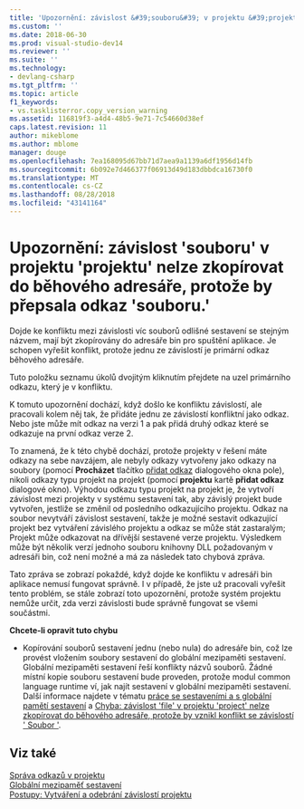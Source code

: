```yaml
---
title: 'Upozornění: závislost &#39;souboru&#39; v projektu &#39;projektu&#39; nelze zkopírovat do běhového adresáře, protože by přepsala odkaz &#39;souboru. &#39; | Dokumentace Microsoftu'
ms.custom: ''
ms.date: 2018-06-30
ms.prod: visual-studio-dev14
ms.reviewer: ''
ms.suite: ''
ms.technology:
- devlang-csharp
ms.tgt_pltfrm: ''
ms.topic: article
f1_keywords:
- vs.tasklisterror.copy_version_warning
ms.assetid: 116819f3-a4d4-48b5-9e71-7c54660d38ef
caps.latest.revision: 11
author: mikeblome
ms.author: mblome
manager: douge
ms.openlocfilehash: 7ea168095d67bb71d7aea9a1139a6df1956d14fb
ms.sourcegitcommit: 6b092e7d466377f06913d49d183dbbdca16730f0
ms.translationtype: MT
ms.contentlocale: cs-CZ
ms.lasthandoff: 08/28/2018
ms.locfileid: "43141164"
---
```

# <a name="warning-the-dependency-39file39-in-project-39project39-cannot-be-copied-to-the-run-directory-because-it-would-overwrite-the-reference-39file39"></a>Upozornění: závislost &#39;souboru&#39; v projektu &#39;projektu&#39; nelze zkopírovat do běhového adresáře, protože by přepsala odkaz &#39;souboru.&#39;
Dojde ke konfliktu mezi závislosti víc souborů odlišné sestavení se stejným názvem, mají být zkopírovány do adresáře bin pro spuštění aplikace. Je schopen vyřešit konflikt, protože jednu ze závislostí je primární odkaz běhového adresáře.  
  
 Tuto položku seznamu úkolů dvojitým kliknutím přejdete na uzel primárního odkazu, který je v konfliktu.  
  
 K tomuto upozornění dochází, když došlo ke konfliktu závislostí, ale pracovali kolem něj tak, že přidáte jednu ze závislostí konfliktní jako odkaz. Nebo jste může mít odkaz na verzi 1 a pak přidá druhý odkaz které se odkazuje na první odkaz verze 2.  
  
 To znamená, že k této chybě dochází, protože projekty v řešení máte odkazy na sebe navzájem, ale nebyly odkazy vytvořeny jako odkazy na soubory (pomocí **Procházet** tlačítko [přidat odkaz](http://msdn.microsoft.com/en-us/2feb0fe2-0805-4cc9-8cba-b0315849dfb7) dialogového okna pole), nikoli odkazy typu projekt na projekt (pomocí **projektu** kartě **přidat odkaz** dialogové okno). Výhodou odkazu typu projekt na projekt je, že vytvoří závislost mezi projekty v systému sestavení tak, aby závislý projekt bude vytvořen, jestliže se změnil od posledního odkazujícího projektu. Odkaz na soubor nevytváří závislost sestavení, takže je možné sestavit odkazující projekt bez vytváření závislého projektu a odkaz se může stát zastaralým; Projekt může odkazovat na dřívější sestavené verze projektu. Výsledkem může být několik verzí jednoho souboru knihovny DLL požadovaným v adresáři bin, což není možné a má za následek tato chybová zpráva.  
  
 Tato zpráva se zobrazí pokaždé, když dojde ke konfliktu v adresáři bin aplikace nemusí fungovat správně. I v případě, že jste už pracovali vyřešit tento problém, se stále zobrazí toto upozornění, protože systém projektu nemůže určit, zda verzi závislosti bude správně fungovat se všemi součástmi.  
  
 **Chcete-li opravit tuto chybu**  
  
-   Kopírování souborů sestavení jednu (nebo nula) do adresáře bin, což lze provést vložením soubory sestavení do globální mezipaměti sestavení. Globální mezipaměti sestavení řeší konflikty názvů souborů. Žádné místní kopie souboru sestavení bude proveden, protože modul common language runtime ví, jak najít sestavení v globální mezipaměti sestavení. Další informace najdete v tématu [práce se sestaveními a s globální pamětí sestavení](http://msdn.microsoft.com/library/8a18e5c2-d41d-49ef-abcb-7c27e2469433) a [Chyba: závislost 'file' v projektu 'project' nelze zkopírovat do běhového adresáře, protože by vznikl konflikt se závislostí ' Soubor '](../misc/error-the-dependency-file-in-project-project-cannot-be-copied-to-the-run-directory-because-it-would-conflict-with-dependency-file.md).  
  
## <a name="see-also"></a>Viz také  
 [Správa odkazů v projektu](../ide/managing-references-in-a-project.md)   
 [Globální mezipaměť sestavení](http://msdn.microsoft.com/library/cf5eacd0-d3ec-4879-b6da-5fd5e4372202)   
 [Postupy: Vytváření a odebrání závislostí projektu](../ide/how-to-create-and-remove-project-dependencies.md)